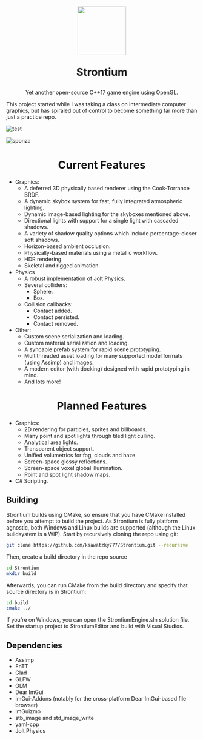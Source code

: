 <h1 align="center"><img align="center" src="https://github.com/ksawatzky777/Strontium/blob/main/media/strontium.png" width="128px"/>

Strontium

</h1>
<p align="center"> Yet another open-source C++17 game engine using OpenGL. </p>
This project started while I was taking a class on intermediate computer graphics, but has spiraled out of control to become something far more than just a practice repo.

![test](https://github.com/ksawatzky777/SciRender/blob/main/media/testscene.png)

![sponza](https://github.com/ksawatzky777/SciRender/blob/main/media/sponza.png)

### <h1 align="center">Current Features</h1>
- Graphics:
  - A deferred 3D physically based renderer using the Cook-Torrance BRDF.
  - A dynamic skybox system for fast, fully integrated atmospheric lighting.
  - Dynamic image-based lighting for the skyboxes mentioned above.
  - Directional lights with support for a single light with cascaded shadows.
  - A variety of shadow quality options which include percentage-closer soft shadows.
  - Horizon-based ambient occlusion.
  - Physically-based materials using a metallic workflow.
  - HDR rendering.
  - Skeletal and rigged animation.
- Physics
  - A robust implementation of Jolt Physics.
  - Several colliders:
    - Sphere.
    - Box.
  - Collision callbacks:
    - Contact added.
    - Contact persisted.
    - Contact removed.
- Other:
  - Custom scene serialization and loading.
  - Custom material serialization and loading.
  - A syncable prefab system for rapid scene prototyping.
  - Multithreaded asset loading for many supported model formats (using Assimp) and images.
  - A modern editor (with docking) designed with rapid prototyping in mind.
  - And lots more!

### <h1 align="center">Planned Features</h1>
- Graphics:
  - 2D rendering for particles, sprites and billboards.
  - Many point and spot lights through tiled light culling.
  - Analytical area lights.
  - Transparent object support.
  - Unified volumetrics for fog, clouds and haze.
  - Screen-space glossy reflections.
  - Screen-space voxel global illumination.
  - Point and spot light shadow maps.
- C# Scripting.

## Building
Strontium builds using CMake, so ensure that you have CMake installed before you attempt to build the project. As Strontium is fully platform agnostic, both Windows and Linux builds are supported (although the Linux buildsystem is a WIP).
Start by recursively cloning the repo using git:
```bash
git clone https://github.com/ksawatzky777/Strontium.git --recursive
```
Then, create a build directory in the repo source
```bash
cd Strontium
mkdir build
```
Afterwards, you can run CMake from the build directory and specify that source directory is in Strontium:
```bash
cd build
cmake ../
```
If you're on Windows, you can open the StrontiumEngine.sln solution file. Set the startup project to StrontiumEditor and build with Visual Studios.

## Dependencies
- Assimp
- EnTT
- Glad
- GLFW
- GLM
- Dear ImGui
- ImGui-Addons (notably for the cross-platform Dear ImGui-based file browser)
- ImGuizmo
- stb_image and std_image_write
- yaml-cpp
- Jolt Physics
